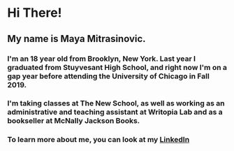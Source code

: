 # Hi There!
## My name is Maya Mitrasinovic. 

### I'm an 18 year old from Brooklyn, New York. Last year I graduated from Stuyvesant High School, and right now I'm on a gap year before attending the University of Chicago in Fall 2019. 

### I'm taking classes at The New School, as well as working as an administrative and teaching assistant at Writopia Lab and as a bookseller at McNally Jackson Books. 

### To learn more about me, you can look at my [LinkedIn](https://www.linkedin.com/in/maya-mitrasinovic-99a394152/)


